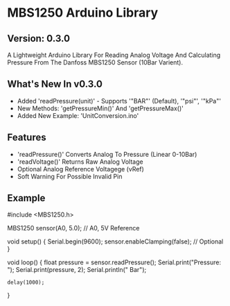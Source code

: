 # MBS1250 Arduino Library

## Version: 0.3.0 ##
A Lightweight Arduino Library For Reading Analog Voltage And Calculating Pressure From The Danfoss MBS1250 Sensor (10Bar Varient).

## What's New In v0.3.0
- Added 'readPressure(unit)' - Supports '"BAR"' (Default), '"psi"', '"kPa"'
- New Methods: 'getPressureMin()' And 'getPressureMax()'
- Added New Example: 'UnitConversion.ino'

## Features
- 'readPressure()' Converts Analog To Pressure (Linear 0-10Bar)
- 'readVoltage()' Returns Raw Analog Voltage 
- Optional Analog Reference Voltagege (vRef)
- Soft Warning For Possible Invalid Pin 

## Example

#include <MBS1250.h>

MBS1250 sensor(A0, 5.0);  // A0, 5V Reference

void setup() {
	Serial.begin(9600);
	sensor.enableClamping(false); // Optional
}

void loop() {
	float pressure = sensor.readPressure();
	Serial.print("Pressure: ");
	Serial.print(pressure, 2);
	Serial.println(" Bar");
	
	delay(1000);
}